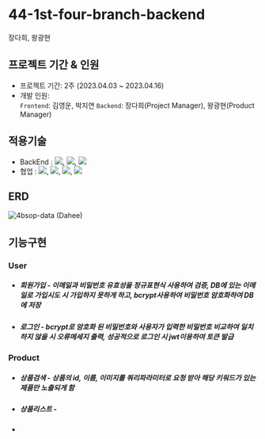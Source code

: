 # 44-1st-four-branch-backend
 장다희, 왕광현

## 프로젝트 기간 & 인원
* 프로젝트 기간: 2주 (2023.04.03 ~ 2023.04.16)   
* 개발 인원:   
  `Frontend`: 김영운, 박지연
  `Backend`: 장다희(Project Manager), 왕광현(Product Manager)
 
 
 ## 적용기술
* BackEnd : <img src="https://img.shields.io/badge/node.js-339933?style=for-the-badge&logo=node.js&logoColor=white">, <img src="https://img.shields.io/badge/express-000000?style=for-the-badge&logo=express&logoColor=white">, <img src="https://img.shields.io/badge/mysql-4479A1?style=for-the-badge&logo=mysql&logoColor=black">
* 협업 : <img src="https://img.shields.io/badge/github-181717?style=for-the-badge&logo=github&logoColor=white">, <img src="https://img.shields.io/badge/trello-0055cc?style=for-the-badge&logo=trello&logoColor=yellow">, <img src="https://img.shields.io/badge/slack-4A154B?style=for-the-badge&logo=Slack&logoColor=wihte">, <img src="https://img.shields.io/badge/notion-000000?style=for-the-badge&logo=notion&logoColor=white"> 

 ## ERD
 
 ![4bsop-data (Dahee)](https://user-images.githubusercontent.com/122084854/232357000-63a4813b-85de-4ae2-b3fe-a7ddbd2c5af7.png)

 ## 기능구현
 
 ### User
 
 * ##### 회원가입 - 이메일과 비밀번호 유효성을 정규표현식 사용하여 검증, DB에 있는 이메일로 가입시도 시 가입하지 못하게 하고, bcrypt사용하여 비밀번호 암호화하여 DB에 저장
 
 * ##### 로그인 - bcrypt로 암호화 된 비밀번호와 사용자가 입력한 비밀번호 비교하여 일치하지 않을 시 오류메세지 출력, 성공적으로 로그인 시 jwt이용하여 토큰 발급

 
 ### Product

 * ##### 상품검색 - 상품의 id, 이름, 이미지를 쿼리파라미터로 요청 받아 해당 키워드가 있는 제품만 노출되게 함
 
 * ##### 상품리스트 - 

 * ##### 
